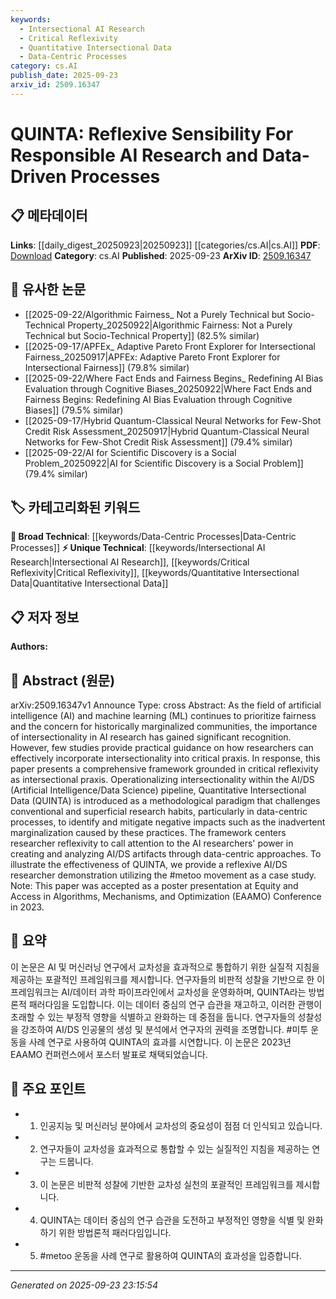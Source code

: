```yaml
---
keywords:
  - Intersectional AI Research
  - Critical Reflexivity
  - Quantitative Intersectional Data
  - Data-Centric Processes
category: cs.AI
publish_date: 2025-09-23
arxiv_id: 2509.16347
---
```


<!-- KEYWORD_LINKING_METADATA:
{
  "processed_timestamp": "2025-09-23T23:15:54.252239",
  "vocabulary_version": "1.0",
  "selected_keywords": [
    "Intersectional AI Research",
    "Critical Reflexivity",
    "Quantitative Intersectional Data",
    "Data-Centric Processes"
  ],
  "rejected_keywords": [],
  "similarity_scores": {
    "Intersectional AI Research": 0.78,
    "Critical Reflexivity": 0.72,
    "Quantitative Intersectional Data": 0.75,
    "Data-Centric Processes": 0.7
  },
  "extraction_method": "AI_prompt_based",
  "budget_applied": true,
  "candidates_json": {
    "candidates": [
      {
        "surface": "intersectionality in AI research",
        "canonical": "Intersectional AI Research",
        "aliases": [
          "AI Intersectionality",
          "Intersectionality in AI"
        ],
        "category": "unique_technical",
        "rationale": "This term highlights the integration of intersectionality into AI, which is crucial for understanding and mitigating biases.",
        "novelty_score": 0.75,
        "connectivity_score": 0.65,
        "specificity_score": 0.8,
        "link_intent_score": 0.78
      },
      {
        "surface": "critical reflexivity",
        "canonical": "Critical Reflexivity",
        "aliases": [
          "Reflexive Praxis",
          "Reflexivity"
        ],
        "category": "unique_technical",
        "rationale": "Critical reflexivity is essential for researchers to evaluate their own biases and assumptions in AI development.",
        "novelty_score": 0.7,
        "connectivity_score": 0.6,
        "specificity_score": 0.78,
        "link_intent_score": 0.72
      },
      {
        "surface": "QUINTA",
        "canonical": "Quantitative Intersectional Data",
        "aliases": [
          "QUINTA Framework"
        ],
        "category": "unique_technical",
        "rationale": "QUINTA represents a novel methodological paradigm for incorporating intersectionality in data processes.",
        "novelty_score": 0.8,
        "connectivity_score": 0.55,
        "specificity_score": 0.85,
        "link_intent_score": 0.75
      },
      {
        "surface": "data-centric processes",
        "canonical": "Data-Centric Processes",
        "aliases": [
          "Data-Driven Processes"
        ],
        "category": "broad_technical",
        "rationale": "Understanding data-centric processes is fundamental for linking various AI methodologies.",
        "novelty_score": 0.4,
        "connectivity_score": 0.85,
        "specificity_score": 0.6,
        "link_intent_score": 0.7
      }
    ],
    "ban_list_suggestions": [
      "fairness",
      "marginalization",
      "historically marginalized communities"
    ]
  },
  "decisions": [
    {
      "candidate_surface": "intersectionality in AI research",
      "resolved_canonical": "Intersectional AI Research",
      "decision": "linked",
      "scores": {
        "novelty": 0.75,
        "connectivity": 0.65,
        "specificity": 0.8,
        "link_intent": 0.78
      }
    },
    {
      "candidate_surface": "critical reflexivity",
      "resolved_canonical": "Critical Reflexivity",
      "decision": "linked",
      "scores": {
        "novelty": 0.7,
        "connectivity": 0.6,
        "specificity": 0.78,
        "link_intent": 0.72
      }
    },
    {
      "candidate_surface": "QUINTA",
      "resolved_canonical": "Quantitative Intersectional Data",
      "decision": "linked",
      "scores": {
        "novelty": 0.8,
        "connectivity": 0.55,
        "specificity": 0.85,
        "link_intent": 0.75
      }
    },
    {
      "candidate_surface": "data-centric processes",
      "resolved_canonical": "Data-Centric Processes",
      "decision": "linked",
      "scores": {
        "novelty": 0.4,
        "connectivity": 0.85,
        "specificity": 0.6,
        "link_intent": 0.7
      }
    }
  ]
}
-->

# QUINTA: Reflexive Sensibility For Responsible AI Research and Data-Driven Processes

## 📋 메타데이터

**Links**: [[daily_digest_20250923|20250923]] [[categories/cs.AI|cs.AI]]
**PDF**: [Download](https://arxiv.org/pdf/2509.16347.pdf)
**Category**: cs.AI
**Published**: 2025-09-23
**ArXiv ID**: [2509.16347](https://arxiv.org/abs/2509.16347)

## 🔗 유사한 논문
- [[2025-09-22/Algorithmic Fairness_ Not a Purely Technical but Socio-Technical Property_20250922|Algorithmic Fairness: Not a Purely Technical but Socio-Technical Property]] (82.5% similar)
- [[2025-09-17/APFEx_ Adaptive Pareto Front Explorer for Intersectional Fairness_20250917|APFEx: Adaptive Pareto Front Explorer for Intersectional Fairness]] (79.8% similar)
- [[2025-09-22/Where Fact Ends and Fairness Begins_ Redefining AI Bias Evaluation through Cognitive Biases_20250922|Where Fact Ends and Fairness Begins: Redefining AI Bias Evaluation through Cognitive Biases]] (79.5% similar)
- [[2025-09-17/Hybrid Quantum-Classical Neural Networks for Few-Shot Credit Risk Assessment_20250917|Hybrid Quantum-Classical Neural Networks for Few-Shot Credit Risk Assessment]] (79.4% similar)
- [[2025-09-22/AI for Scientific Discovery is a Social Problem_20250922|AI for Scientific Discovery is a Social Problem]] (79.4% similar)

## 🏷️ 카테고리화된 키워드
**🧠 Broad Technical**: [[keywords/Data-Centric Processes|Data-Centric Processes]]
**⚡ Unique Technical**: [[keywords/Intersectional AI Research|Intersectional AI Research]], [[keywords/Critical Reflexivity|Critical Reflexivity]], [[keywords/Quantitative Intersectional Data|Quantitative Intersectional Data]]

## 📋 저자 정보

**Authors:** 

## 📄 Abstract (원문)

arXiv:2509.16347v1 Announce Type: cross 
Abstract: As the field of artificial intelligence (AI) and machine learning (ML) continues to prioritize fairness and the concern for historically marginalized communities, the importance of intersectionality in AI research has gained significant recognition. However, few studies provide practical guidance on how researchers can effectively incorporate intersectionality into critical praxis. In response, this paper presents a comprehensive framework grounded in critical reflexivity as intersectional praxis. Operationalizing intersectionality within the AI/DS (Artificial Intelligence/Data Science) pipeline, Quantitative Intersectional Data (QUINTA) is introduced as a methodological paradigm that challenges conventional and superficial research habits, particularly in data-centric processes, to identify and mitigate negative impacts such as the inadvertent marginalization caused by these practices. The framework centers researcher reflexivity to call attention to the AI researchers' power in creating and analyzing AI/DS artifacts through data-centric approaches. To illustrate the effectiveness of QUINTA, we provide a reflexive AI/DS researcher demonstration utilizing the \#metoo movement as a case study. Note: This paper was accepted as a poster presentation at Equity and Access in Algorithms, Mechanisms, and Optimization (EAAMO) Conference in 2023.

## 📝 요약

이 논문은 AI 및 머신러닝 연구에서 교차성을 효과적으로 통합하기 위한 실질적 지침을 제공하는 포괄적인 프레임워크를 제시합니다. 연구자들의 비판적 성찰을 기반으로 한 이 프레임워크는 AI/데이터 과학 파이프라인에서 교차성을 운영화하며, QUINTA라는 방법론적 패러다임을 도입합니다. 이는 데이터 중심의 연구 습관을 재고하고, 이러한 관행이 초래할 수 있는 부정적 영향을 식별하고 완화하는 데 중점을 둡니다. 연구자들의 성찰성을 강조하여 AI/DS 인공물의 생성 및 분석에서 연구자의 권력을 조명합니다. \#미투 운동을 사례 연구로 사용하여 QUINTA의 효과를 시연합니다. 이 논문은 2023년 EAAMO 컨퍼런스에서 포스터 발표로 채택되었습니다.

## 🎯 주요 포인트

- 1. 인공지능 및 머신러닝 분야에서 교차성의 중요성이 점점 더 인식되고 있습니다.
- 2. 연구자들이 교차성을 효과적으로 통합할 수 있는 실질적인 지침을 제공하는 연구는 드뭅니다.
- 3. 이 논문은 비판적 성찰에 기반한 교차성 실천의 포괄적인 프레임워크를 제시합니다.
- 4. QUINTA는 데이터 중심의 연구 습관을 도전하고 부정적인 영향을 식별 및 완화하기 위한 방법론적 패러다임입니다.
- 5. \#metoo 운동을 사례 연구로 활용하여 QUINTA의 효과성을 입증합니다.


---

*Generated on 2025-09-23 23:15:54*